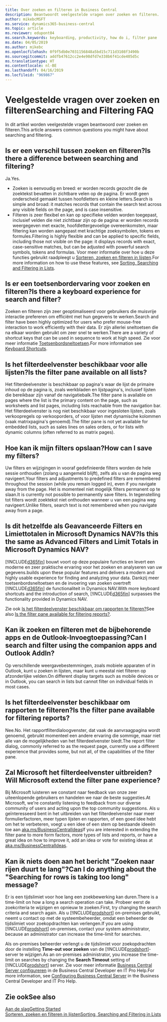 ```yaml
---
title: Over zoeken en filteren in Business Central
description: Beantwoordt veelgestelde vragen over zoeken en filteren.
author: mikebcMSFT
ms.service: dynamics365-business-central
ms.topic: article
ms.reviewer: edupont04
ms.search.keywords: keyboarding, productivity, how do i, filter pane
ms.date: 04/05/2019
ms.author: mikebc
ms.openlocfilehash: 0f9f5db0e7031156848a5bd15c711d3108f3490b
ms.sourcegitcommit: addfb47612cc2e4e98dfd7e338b6f41cde405d5c
ms.translationtype: HT
ms.contentlocale: nl-BE
ms.lasthandoff: 04/16/2019
ms.locfileid: "969867"
---
```

# <a name="searching-and-filtering-faq"></a><span data-ttu-id="159ed-103">Veelgestelde vragen over zoeken en filteren</span><span class="sxs-lookup"><span data-stu-id="159ed-103">Searching and Filtering FAQ</span></span>
<span data-ttu-id="159ed-104">In dit artikel worden veelgestelde vragen beantwoord over zoeken en filteren.</span><span class="sxs-lookup"><span data-stu-id="159ed-104">This article answers common questions you might have about searching and filtering.</span></span>

## <a name="is-there-a-difference-between-searching-and-filtering"></a><span data-ttu-id="159ed-105">Is er een verschil tussen zoeken en filteren?</span><span class="sxs-lookup"><span data-stu-id="159ed-105">Is there a difference between searching and filtering?</span></span>
<span data-ttu-id="159ed-106">Ja.</span><span class="sxs-lookup"><span data-stu-id="159ed-106">Yes.</span></span>
- <span data-ttu-id="159ed-107">Zoeken is eenvoudig en breed: er worden records gezocht die de zoektekst bevatten in zichtbare velen op de pagina. Er wordt geen onderscheid gemaakt tussen hoofdletters en kleine letters.</span><span class="sxs-lookup"><span data-stu-id="159ed-107">Search is simple and broad: it matches records that contain the search text across any visible fields on the page, and is case insensitive.</span></span>
- <span data-ttu-id="159ed-108">Filteren is zeer flexibel en kan op specifieke velden worden toegepast, inclusief velden die niet zichtbaar zijn op de pagina: er worden records weergegeven met exacte, hoofdlettergevoelige overeenkomsten, maar filtering kan worden aangepast met krachtige zoeksymbolen, tokens en formules.</span><span class="sxs-lookup"><span data-stu-id="159ed-108">Filtering is highly flexible and can be applied to specific fields, including those not visible on the page: it displays records with exact, case-sensitive matches, but can be adjusted with powerful search symbols, tokens and formulas.</span></span> <span data-ttu-id="159ed-109">Voor meer informatie over hoe u deze functies gebruikt raadpleegt u [Sorteren, zoeken en filteren in lijsten](ui-enter-criteria-filters.md).</span><span class="sxs-lookup"><span data-stu-id="159ed-109">For more information on how to use these features, see [Sorting, Searching and Filtering in Lists](ui-enter-criteria-filters.md).</span></span>

## <a name="is-there-a-keyboard-experience-for-search-and-filter"></a><span data-ttu-id="159ed-110">Is er een toetsenbordervaring voor zoeken en filteren?</span><span class="sxs-lookup"><span data-stu-id="159ed-110">Is there a keyboard experience for search and filter?</span></span>
<span data-ttu-id="159ed-111">Zoeken en filteren zijn zeer geoptimaliseerd voor gebruikers die muisvrije interactie prefereren om efficiënt met hun gegevens te werken.</span><span class="sxs-lookup"><span data-stu-id="159ed-111">Search and filter have been highly optimized for users who prefer mouse-free interaction to work efficiently with their data.</span></span> <span data-ttu-id="159ed-112">Er zijn allerlei sneltoetsen die na elkaar worden gebruikt om zeer snel te werken.</span><span class="sxs-lookup"><span data-stu-id="159ed-112">There are a variety of shortcut keys that can be used in sequence to work at high speed.</span></span> <span data-ttu-id="159ed-113">Zie voor meer informatie [Toetsenbordsneltoetsen](keyboard-shortcuts.md#KeyboardFilter).</span><span class="sxs-lookup"><span data-stu-id="159ed-113">For more information see [Keyboard Shortcuts](keyboard-shortcuts.md#KeyboardFilter).</span></span>

## <a name="is-the-filter-pane-available-on-all-lists"></a><span data-ttu-id="159ed-114">Is het filterdeelvenster beschikbaar voor alle lijsten?</span><span class="sxs-lookup"><span data-stu-id="159ed-114">Is the filter pane available on all lists?</span></span>
<span data-ttu-id="159ed-115">Het filterdeelvenster is beschikbaar op pagina's waar de lijst de primaire inhoud op de pagina is, zoals werkbladen en lijstpagina's, inclusief lijsten die bereikbaar zijn vanaf de navigatiebalk.</span><span class="sxs-lookup"><span data-stu-id="159ed-115">The filter pane is available on pages where the list is the primary content on the page, such as worksheets and list pages, including lists reachable from the navigation bar.</span></span> <span data-ttu-id="159ed-116">Het filterdeelvenster is nog niet beschikbaar voor ingesloten lijsten, zoals verkoopregels op verkooporders, of voor lijsten met dynamische kolommen (vaak matrixpagina's genoemd).</span><span class="sxs-lookup"><span data-stu-id="159ed-116">The filter pane is not yet available for embedded lists, such as sales lines on sales orders, or for lists with dynamic columns (often referred to as matrix pages).</span></span>

## <a name="how-can-i-save-my-filters"></a><span data-ttu-id="159ed-117">Hoe kan ik mijn filters opslaan?</span><span class="sxs-lookup"><span data-stu-id="159ed-117">How can I save my filters?</span></span>

<span data-ttu-id="159ed-118">Uw filters en wijzigingen in vooraf gedefinieerde filters worden de hele sessie onthouden (zolang u aangemeld blijft), zelfs als u van de pagina weg navigeert.</span><span class="sxs-lookup"><span data-stu-id="159ed-118">Your filters and adjustments to predefined filters are remembered throughout the session (while you remain logged in), even if you navigate away from the page.</span></span> <span data-ttu-id="159ed-119">Het is momenteel niet mogelijk filters permanent op te slaan.</span><span class="sxs-lookup"><span data-stu-id="159ed-119">It is currently not possible to permanently save filters.</span></span> <span data-ttu-id="159ed-120">In tegenstelling tot filters wordt zoektekst niet onthouden wanneer u van een pagina weg navigeert.</span><span class="sxs-lookup"><span data-stu-id="159ed-120">Unlike filters, search text is not remembered when you navigate away from a page.</span></span>

## <a name="is-this-the-same-as-advanced-filters-and-limit-totals-in-microsoft-dynamics-nav"></a><span data-ttu-id="159ed-121">Is dit hetzelfde als Geavanceerde Filters en Limiettotalen in Microsoft Dynamics NAV?</span><span class="sxs-lookup"><span data-stu-id="159ed-121">Is this the same as Advanced Filters and Limit Totals in Microsoft Dynamics NAV?</span></span>

[!INCLUDE[d365fin](includes/d365fin_md.md)] <span data-ttu-id="159ed-122">bouwt voort op deze populaire functies en levert een moderne en zeer praktische ervaring voor het zoeken en analyseren van uw gegevens.</span><span class="sxs-lookup"><span data-stu-id="159ed-122">builds upon these popular features and delivers a modern and highly usable experience for finding and analyzing your data.</span></span> <span data-ttu-id="159ed-123">Dankzij meer toetsenbordsneltoetsen en de invoering van zoeken overtreft [!INCLUDE[d365fin](includes/d365fin_md.md)] de functionaliteit in Dynamics NAV.</span><span class="sxs-lookup"><span data-stu-id="159ed-123">With more keyboard shortcuts and the introduction of search, [!INCLUDE[d365fin](includes/d365fin_md.md)] surpasses the functionality provided in Dynamics NAV.</span></span>  

<span data-ttu-id="159ed-124">Zie ook [Is het filterdeelvenster beschikbaar om rapporten te filteren?](#is-the-filter-pane-available-for-filtering-reports)</span><span class="sxs-lookup"><span data-stu-id="159ed-124">See also [Is the filter pane available for filtering reports?](#is-the-filter-pane-available-for-filtering-reports).</span></span>  

## <a name="can-i-search-and-filter-using-the-companion-apps-and-outlook-addin"></a><span data-ttu-id="159ed-125">Kan ik zoeken en filteren met de bijbehorende apps en de Outlook-Invoegtoepassing?</span><span class="sxs-lookup"><span data-stu-id="159ed-125">Can I search and filter using the companion apps and Outlook AddIn?</span></span>
<span data-ttu-id="159ed-126">Op verschillende weergavebestemmingen, zoals mobiele apparaten of in Outlook, kunt u zoeken in lijsten, maar kunt u meestal niet filteren op afzonderlijke velden.</span><span class="sxs-lookup"><span data-stu-id="159ed-126">On different display targets such as mobile devices or in Outlook, you can search in lists but cannot filter on individual fields in most cases.</span></span>

## <a name="is-the-filter-pane-available-for-filtering-reports"></a><span data-ttu-id="159ed-127">Is het filterdeelvenster beschikbaar om rapporten te filteren?</span><span class="sxs-lookup"><span data-stu-id="159ed-127">Is the filter pane available for filtering reports?</span></span>
<span data-ttu-id="159ed-128">Nee.</span><span class="sxs-lookup"><span data-stu-id="159ed-128">No.</span></span> <span data-ttu-id="159ed-129">Het rapportfilterdialoogvenster, dat vaak de aanvraagpagina wordt genoemd, gebruikt momenteel een andere ervaring die sommige, maar niet alle van de mogelijkheden van het filterdeelvenster biedt.</span><span class="sxs-lookup"><span data-stu-id="159ed-129">The report filter dialog, commonly referred to as the request page, currently use a different experience that provides some, but not all, of the capabilities of the filter pane.</span></span>

## <a name="will-microsoft-extend-the-filter-pane-experience"></a><span data-ttu-id="159ed-130">Zal Microsoft het filterdeelvenster uitbreiden?</span><span class="sxs-lookup"><span data-stu-id="159ed-130">Will Microsoft extend the filter pane experience?</span></span>
<span data-ttu-id="159ed-131">Bij Microsoft luisteren we constant naar feedback van onze zeer uiteenlopende gebruikers en handelen we naar de beste suggesties.</span><span class="sxs-lookup"><span data-stu-id="159ed-131">At Microsoft, we're constantly listening to feedback from our diverse community of users and acting upon the top community suggestions.</span></span> <span data-ttu-id="159ed-132">Als u geïnteresseerd bent in het uitbreiden van het filterdeelvenster naar meer formulierfactoren, meer typen lijsten en rapporten, of een goed idee hebt om het te verbeteren, voegt u een idee of een stem op bestaande ideeën toe aan [aka.ms/BusinessCentralIdeas](https://aka.ms/businesscentralideas)</span><span class="sxs-lookup"><span data-stu-id="159ed-132">If you are interested in extending the filter pane to more form factors, more types of lists and reports, or have a great idea on how to improve it, add an idea or vote for existing ideas at [aka.ms/BusinessCentralIdeas](https://aka.ms/businesscentralideas).</span></span>

## <a name="can-i-do-anything-about-the-searching-for-rows-is-taking-too-long-message"></a><span data-ttu-id="159ed-133">Kan ik niets doen aan het bericht "Zoeken naar rijen duurt te lang"?</span><span class="sxs-lookup"><span data-stu-id="159ed-133">Can I do anything about the "Searching for rows is taking too long" message?</span></span>

<span data-ttu-id="159ed-134">Er is een tijdslimiet voor hoe lang een zoekbewerking kan duren.</span><span class="sxs-lookup"><span data-stu-id="159ed-134">There is a time-limit on how a long a search operation can take.</span></span> <span data-ttu-id="159ed-135">Probeer eerst de zoekcriteria te wijzigen en opnieuw te zoeken.</span><span class="sxs-lookup"><span data-stu-id="159ed-135">First, try changing the search criteria and search again.</span></span> <span data-ttu-id="159ed-136">Als u [!INCLUDE[prodshort](includes/prodshort.md)] on-premises gebruikt, neemt u contact op met de systeembeheerder, omdat een beheerder de tijdslimiet voor zoekopdrachten kan verlengen.</span><span class="sxs-lookup"><span data-stu-id="159ed-136">If you are using [!INCLUDE[prodshort](includes/prodshort.md)] on-premises, contact your system administrator, because an administrator can increase the time-limit for searches.</span></span>

<span data-ttu-id="159ed-137">Als on-premises beheerder verlengt u de tijdslimiet voor zoekopdrachten door de instelling **Time-out voor zoeken** van de [!INCLUDE[prodshort](includes/prodshort.md)]-server te wijzigen.</span><span class="sxs-lookup"><span data-stu-id="159ed-137">As an on-premises administrator, you increase the time-limit on searches by changing the **Search Timeout** setting of [!INCLUDE[prodshort](includes/prodshort.md)] server.</span></span> <span data-ttu-id="159ed-138">Zie voor meer informatie [Business Central Server configureren](https://docs.microsoft.com/en-us/dynamics365/business-central/dev-itpro/administration/configure-server-instance?#Database) in de Business Central Developer en IT Pro Help.</span><span class="sxs-lookup"><span data-stu-id="159ed-138">For more information, see [Configuring Business Central Server](https://docs.microsoft.com/en-us/dynamics365/business-central/dev-itpro/administration/configure-server-instance?#Database) in the Business Central Developer and IT Pro Help.</span></span>

## <a name="see-also"></a><span data-ttu-id="159ed-139">Zie ook</span><span class="sxs-lookup"><span data-stu-id="159ed-139">See also</span></span>

[<span data-ttu-id="159ed-140">Aan de slag</span><span class="sxs-lookup"><span data-stu-id="159ed-140">Getting Started</span></span>](product-get-started.md)  
[<span data-ttu-id="159ed-141">Sorteren, zoeken en filteren in lijsten</span><span class="sxs-lookup"><span data-stu-id="159ed-141">Sorting, Searching and Filtering in Lists</span></span>](ui-enter-criteria-filters.md)  
